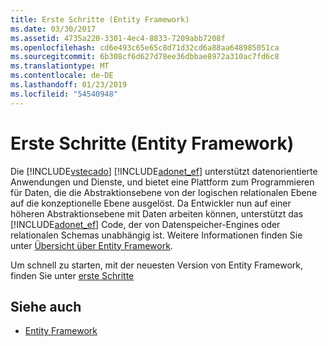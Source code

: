 ```yaml
---
title: Erste Schritte (Entity Framework)
ms.date: 03/30/2017
ms.assetid: 4735a220-3301-4ec4-8833-7209abb7208f
ms.openlocfilehash: cd6e493c65e65c8d71d32cd6a88aa648985051ca
ms.sourcegitcommit: 6b308cf6d627d78ee36dbbae8972a310ac7fd6c8
ms.translationtype: MT
ms.contentlocale: de-DE
ms.lasthandoff: 01/23/2019
ms.locfileid: "54540948"
---
```

# <a name="getting-started-entity-framework"></a>Erste Schritte (Entity Framework)
Die [!INCLUDE[vstecado](../../../../../includes/vstecado-md.md)] [!INCLUDE[adonet_ef](../../../../../includes/adonet-ef-md.md)] unterstützt datenorientierte Anwendungen und Dienste, und bietet eine Plattform zum Programmieren für Daten, die die Abstraktionsebene von der logischen relationalen Ebene auf die konzeptionelle Ebene ausgelöst. Da Entwickler nun auf einer höheren Abstraktionsebene mit Daten arbeiten können, unterstützt das [!INCLUDE[adonet_ef](../../../../../includes/adonet-ef-md.md)] Code, der von Datenspeicher-Engines oder relationalen Schemas unabhängig ist. Weitere Informationen finden Sie unter [Übersicht über Entity Framework](../../../../../docs/framework/data/adonet/ef/overview.md).  
  
 Um schnell zu starten, mit der neuesten Version von Entity Framework, finden Sie unter [erste Schritte](https://go.microsoft.com/fwlink/?LinkId=235280)  
  
## <a name="see-also"></a>Siehe auch
- [Entity Framework](https://go.microsoft.com/fwlink/?LinkID=234900&clcid=0x409)
